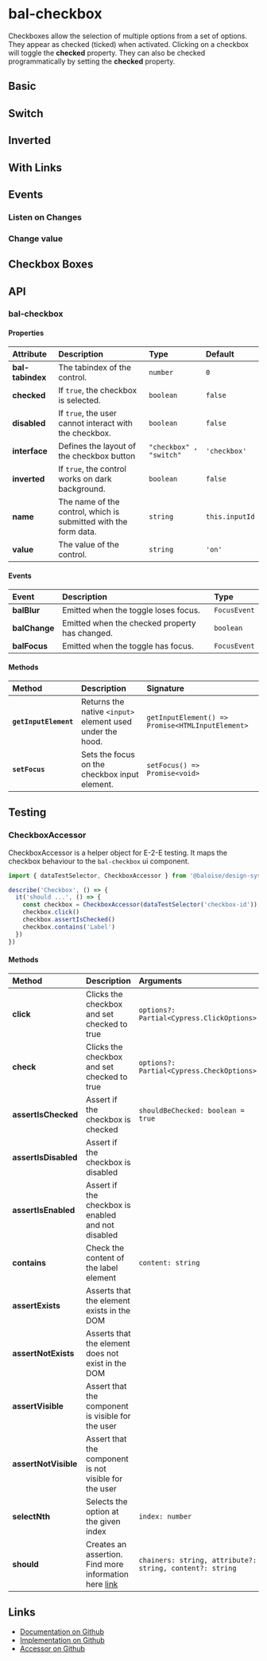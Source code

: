 # bal-checkbox <Badge text="Two-way binding"/>

<!-- START: human documentation top -->

Checkboxes allow the selection of multiple options from a set of options. They appear as checked (ticked) when activated. Clicking on a checkbox will toggle the **checked** property. They can also be checked programmatically by setting the **checked** property.

<!-- END: human documentation top -->

## Basic

<ClientOnly> <docs-demo-bal-checkbox-22></docs-demo-bal-checkbox-22></ClientOnly>

## Switch

<ClientOnly> <docs-demo-bal-checkbox-23></docs-demo-bal-checkbox-23></ClientOnly>

## Inverted

<ClientOnly> <docs-demo-bal-checkbox-24></docs-demo-bal-checkbox-24></ClientOnly>

## With Links

<ClientOnly> <docs-demo-bal-checkbox-25></docs-demo-bal-checkbox-25></ClientOnly>

## Events

### Listen on Changes

<ClientOnly> <docs-demo-bal-checkbox-26></docs-demo-bal-checkbox-26></ClientOnly>

### Change value

<ClientOnly> <docs-demo-bal-checkbox-27></docs-demo-bal-checkbox-27></ClientOnly>

## Checkbox Boxes

<ClientOnly> <docs-demo-bal-checkbox-28></docs-demo-bal-checkbox-28></ClientOnly>

## API

### bal-checkbox

#### Properties

| Attribute        | Description                                                     | Type                    | Default        |
| :--------------- | :-------------------------------------------------------------- | :---------------------- | :------------- |
| **bal-tabindex** | The tabindex of the control.                                    | `number`                | `0`            |
| **checked**      | If `true`, the checkbox is selected.                            | `boolean`               | `false`        |
| **disabled**     | If `true`, the user cannot interact with the checkbox.          | `boolean`               | `false`        |
| **interface**    | Defines the layout of the checkbox button                       | `"checkbox" , "switch"` | `'checkbox'`   |
| **inverted**     | If `true`, the control works on dark background.                | `boolean`               | `false`        |
| **name**         | The name of the control, which is submitted with the form data. | `string`                | `this.inputId` |
| **value**        | The value of the control.                                       | `string`                | `'on'`         |

#### Events

| Event         | Description                                    | Type         |
| :------------ | :--------------------------------------------- | :----------- |
| **balBlur**   | Emitted when the toggle loses focus.           | `FocusEvent` |
| **balChange** | Emitted when the checked property has changed. | `boolean`    |
| **balFocus**  | Emitted when the toggle has focus.             | `FocusEvent` |

#### Methods

| Method                | Description                                               | Signature                                        |
| :-------------------- | :-------------------------------------------------------- | :----------------------------------------------- |
| **`getInputElement`** | Returns the native `<input>` element used under the hood. | `getInputElement() => Promise<HTMLInputElement>` |
| **`setFocus`**        | Sets the focus on the checkbox input element.             | `setFocus() => Promise<void>`                    |

## Testing

### CheckboxAccessor

CheckboxAccessor is a helper object for E-2-E testing.
It maps the checkbox behaviour to the `bal-checkbox` ui component.

```typescript
import { dataTestSelector, CheckboxAccessor } from '@baloise/design-system-components-testing'

describe('Checkbox', () => {
  it('should ...', () => {
    const checkbox = CheckboxAccessor(dataTestSelector('checkbox-id')).get()
    checkbox.click()
    checkbox.assertIsChecked()
    checkbox.contains('Label')
  })
})
```

#### Methods

| Method               | Description                                                                                                      | Arguments                                                |
| :------------------- | :--------------------------------------------------------------------------------------------------------------- | :------------------------------------------------------- |
| **click**            | Clicks the checkbox and set checked to true                                                                      | `options?: Partial<Cypress.ClickOptions>`                |
| **check**            | Clicks the checkbox and set checked to true                                                                      | `options?: Partial<Cypress.CheckOptions>`                |
| **assertIsChecked**  | Assert if the checkbox is checked                                                                                | `shouldBeChecked: boolean = true`                        |
| **assertIsDisabled** | Assert if the checkbox is disabled                                                                               |                                                          |
| **assertIsEnabled**  | Assert if the checkbox is enabled and not disabled                                                               |                                                          |
| **contains**         | Check the content of the label element                                                                           | `content: string`                                        |
| **assertExists**     | Asserts that the element exists in the DOM                                                                       |                                                          |
| **assertNotExists**  | Asserts that the element does not exist in the DOM                                                               |                                                          |
| **assertVisible**    | Assert that the component is visible for the user                                                                |                                                          |
| **assertNotVisible** | Assert that the component is not visible for the user                                                            |                                                          |
| **selectNth**        | Selects the option at the given index                                                                            | `index: number`                                          |
| **should**           | Creates an assertion. Find more information here [link](https://docs.cypress.io/api/commands/should.html#Syntax) | `chainers: string, attribute?: string, content?: string` |

<!-- START: human documentation bottom -->

<!-- END: human documentation bottom -->

## Links

- [Documentation on Github](https://github.com/baloise/design-system/blob/master/docs/src/components/components/bal-checkbox.md)
- [Implementation on Github](https://github.com/baloise/design-system/blob/master/packages/components/src/components/bal-checkbox)
- [Accessor on Github](https://github.com/baloise/design-system/blob/master/packages/testing/src/accessors/checkbox.accessor.ts)

<ClientOnly>
  <docs-component-script tag="balCheckbox"></docs-component-script>
</ClientOnly>
